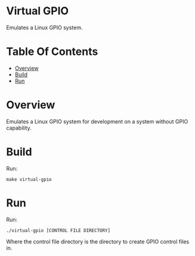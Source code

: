 # Virtual GPIO
Emulates a Linux GPIO system.

# Table Of Contents
- [Overview](#overview)
- [Build](#build)
- [Run](#run)

# Overview
Emulates a Linux GPIO system for development on a system without GPIO 
capability.

# Build
Run:

```
make virtual-gpio
```

# Run
Run:

```
./virtual-gpio [CONTROL FILE DIRECTORY]
```

Where the control file directory is the directory to create GPIO control 
files in.
